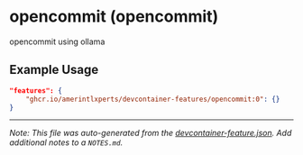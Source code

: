 
# opencommit (opencommit)

opencommit using ollama

## Example Usage

```json
"features": {
    "ghcr.io/amerintlxperts/devcontainer-features/opencommit:0": {}
}
```





---

_Note: This file was auto-generated from the [devcontainer-feature.json](https://github.com/amerintlxperts/devcontainer-features/blob/main/src/opencommit/devcontainer-feature.json).  Add additional notes to a `NOTES.md`._
